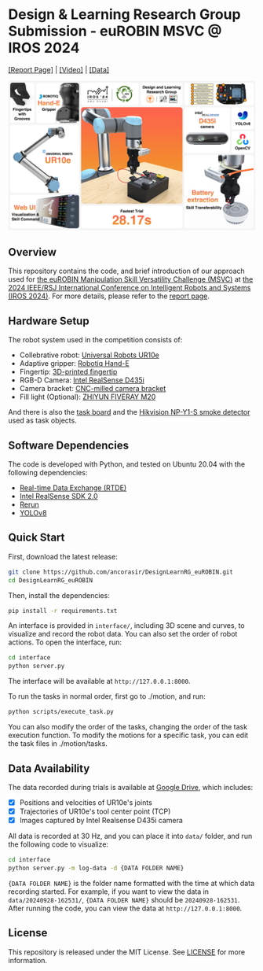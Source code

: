 # Design & Learning Research Group Submission - euROBIN MSVC @ IROS 2024

[[Report Page]](https://msvc-dlrg.github.io) | [[Video]](https://youtu.be/6FlQ3zCi53w) | [[Data]](https://drive.google.com/drive/folders/1yhIDuubmL7S85B2c-S1hvZppHv4G-Wow?usp=sharing)

![Teaser Image](assets/images/teaser.jpg)

## Overview

This repository contains the code, and brief introduction of our approach used for [the euROBIN Manipulation Skill Versatility Challenge (MSVC)](https://sites.google.com/view/eurobin-msvc/) at [the 2024 IEEE/RSJ International Conference on Intelligent Robots and Systems (IROS 2024)](https://iros2024-abudhabi.org/). For more details, please refer to the [report page](https://msvc-dlrg.github.io).

## Hardware Setup

The robot system used in the competition consists of:

- Collebrative robot: [Universal Robots UR10e](https://www.universal-robots.com/products/ur10-robot/)
- Adaptive gripper: [Robotiq Hand-E](https://robotiq.com/products/adaptive-grippers#Hand-E)
- Fingertip: [3D-printed fingertip](https://cad.onshape.com/documents/43edc50e275c72eace7a4839)
- RGB-D Camera: [Intel RealSense D435i](https://www.intelrealsense.com/depth-camera-d435i/)
- Camera bracket: [CNC-milled camera bracket](https://cad.onshape.com/documents/01d4267b0af8aab9d6acb1ab)
- Fill light (Optional): [ZHIYUN FIVERAY M20](https://www.zhiyun-tech.com/en/product/detail/867)

And there is also the [task board](docs/task_board.pdf) and the [Hikvision NP-Y1-S smoke detector](https://detail.tmall.com/item.htm?id=654643896582) used as task objects.

## Software Dependencies

The code is developed with Python, and tested on Ubuntu 20.04 with the following dependencies:

- [Real-time Data Exchange (RTDE)](https://www.universal-robots.com/articles/ur/interface-communication/real-time-data-exchange-rtde-guide/)
- [Intel RealSense SDK 2.0](https://www.intelrealsense.com/sdk-2/)
- [Rerun](https://rerun.io/)
- [YOLOv8](https://github.com/ultralytics/ultralytics)

## Quick Start

First, download the latest release:

```bash
git clone https://github.com/ancorasir/DesignLearnRG_euROBIN.git
cd DesignLearnRG_euROBIN
```

Then, install the dependencies:

```bash
pip install -r requirements.txt
```

An interface is provided in `interface/`, including 3D scene and curves, to visualize and record the robot data. You can also set the order of robot actions. To open the interface, run:

```bash
cd interface
python server.py
```

The interface will be available at `http://127.0.0.1:8000`.

To run the tasks in normal order, first go to ./motion, and run:
```bash
python scripts/execute_task.py
```

You can also modify the order of the tasks, changing the order of the task execution function. To modify the motions for a specific task, you can edit the task files in ./motion/tasks.

## Data Availability

The data recorded during trials is available at [Google Drive](https://drive.google.com/drive/folders/1yhIDuubmL7S85B2c-S1hvZppHv4G-Wow?usp=sharing), which includes:

- [x] Positions and velocities of UR10e's joints
- [x] Trajectories of UR10e's tool center point (TCP)
- [x] Images captured by Intel Realsense D435i camera

All data is recorded at 30 Hz, and you can place it into `data/` folder, and run the following code to visualize:

```bash
cd interface
python server.py -m log-data -d {DATA FOLDER NAME}
```

`{DATA FOLDER NAME}` is the folder name formatted with the time at which data recording started. For example, if you want to view the data in `data/20240928-162531/`, `{DATA FOLDER NAME}` should be `20240928-162531`. After running the code, you can view the data at `http://127.0.0.1:8000`.

## License

This repository is released under the MIT License. See [LICENSE](LICENSE) for more information.
